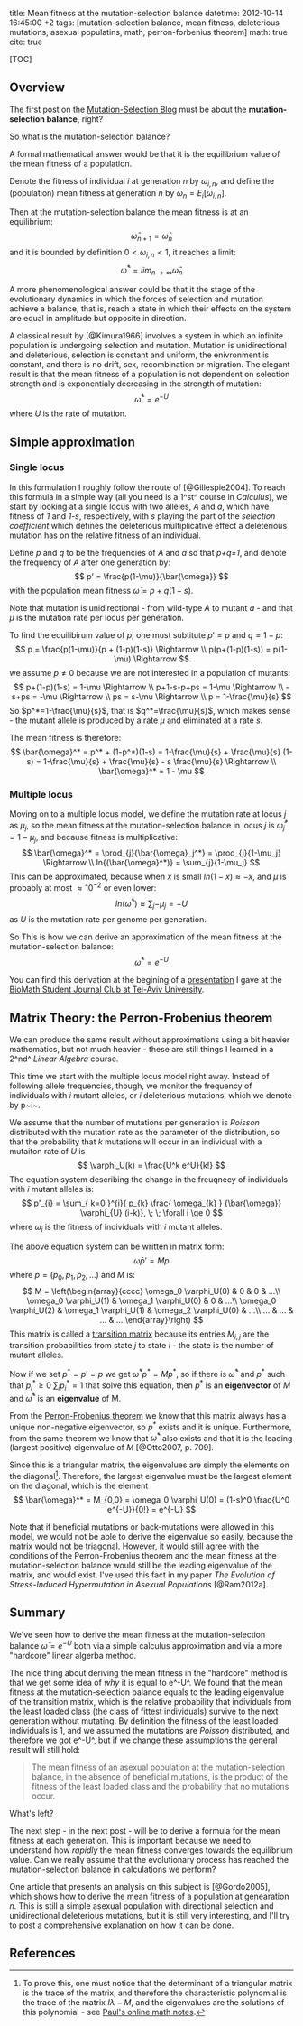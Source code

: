 title: Mean fitness at the mutation-selection balance
datetime: 2012-10-14 16:45:00 +2
tags: [mutation-selection balance, mean fitness, deleterious mutations, asexual populatins, math, perron-forbenius theorem]
math: true
cite: true

[TOC]

## Overview

The first post on the [Mutation-Selection Blog](http://blog.yoavram.com) must be about the **mutation-selection balance**, right? 

So what is the mutation-selection balance?

A formal mathematical answer would be that it is the equilibrium value of 
the mean fitness of a population.

Denote the fitness of individual *i* at generation *n* by $\omega_{i,n}$, 
and define the (population) mean fitness at generation *n* by $\bar{\omega}_n = E_i[\omega_{i,n}]$. 

Then at the mutation-selection balance the mean fitness is at an equilibrium:
$$
\bar{\omega}_{n+1} = \bar{\omega}_n
$$
and it is bounded by definition $0<\omega_{i,n}<1$, it reaches a limit:
$$
\bar{\omega}^* = lim_{n \to \infty} \bar{\omega}_n
$$

A more phenomenological answer could be that it the stage of the evolutionary dynamics in which the forces of selection and mutation achieve a balance, that is, 
reach a state in which their effects on the system are equal in amplitude but opposite in direction. 

A classical result by [@Kimura1966] involves a system in which an infinite population is undergoing selection and mutation.
Mutation is unidirectional and deleterious, selection is constant and uniform, the enivronment is constant, and there is no drift, sex, recombination or migration.
The elegant result is that the mean fitness of a population is not dependent on selection strength and is exponentialy decreasing in the strength of mutation:
$$
\bar{\omega}^* = e^{-U}
$$
where *U* is the rate of mutation.

## Simple approximation 

### Single locus

In this formulation I roughly follow the route of [@Gillespie2004].
To reach this formula in a simple way (all you need 
is a 1^st^ course in *Calculus*), we start by looking at a single locus with 
two alleles, *A* and *a*, which have fitness of *1* and *1-s*, respectively, 
with *s* playing the part of the *selection coefficient* which defines the deleterious multiplicative effect a deleterious mutation has on the relative fitness of an individual.

Define *p* and *q* to be the frequencies of *A* and *a* so that *p+q=1*, 
and denote the frequency of *A* after one generation by:
$$
p' = \frac{p(1-\mu)}{\bar{\omega}}
$$
with the population mean fitness $\bar{\omega} = p + q(1-s)$.

Note that mutation is unidirectional - from wild-type *A* to mutant *a* - and that $\mu$ is the mutation rate per locus per generation.

To find the equilibirum value of *p*, one must subtitute $p'=p$ and $q=1-p$:
$$
p = \frac{p(1-\mu)}{p + (1-p)(1-s)} \Rightarrow \\
p(p+(1-p)(1-s)) = p(1-\mu) \Rightarrow
$$
we assume $p\ne 0$ because we are not interested in a population of mutants:
$$
p+(1-p)(1-s) = 1-\mu \Rightarrow \\
p+1-s-p+ps = 1-\mu \Rightarrow \\
-s+ps = -\mu \Rightarrow \\ 
ps = s-\mu \Rightarrow \\
p = 1-\frac{\mu}{s} 
$$
So $p^*=1-\frac{\mu}{s}$, that is $q^*=\frac{\mu}{s}$, which makes sense - 
the mutant allele is produced by a rate $\mu$ and eliminated at a rate $s$.

The mean fitness is therefore:
$$
\bar{\omega}^* = p^* + (1-p^*)(1-s) = 1-\frac{\mu}{s} + \frac{\mu}{s} (1-s) =
1-\frac{\mu}{s} + \frac{\mu}{s} - s \frac{\mu}{s} \Rightarrow \\
\bar{\omega}^* = 1 - \mu 
$$

### Multiple locus

Moving on to a multiple locus model, we define the mutation rate at locus *j* as $\mu_j$, 
so the mean fitness at the mutation-selection balance in locus *j* is $\bar{\omega}^*_j = 1 - \mu_j$,
and because fitness is multiplicative:
$$
\bar{\omega}^* = \prod_{j}{\bar{\omega}_j^*} = \prod_{j}{1-\mu_j} \Rightarrow \\
ln{(\bar{\omega}^*)} = \sum_{j}{1-\mu_j} 
$$
This can be approximated, because when $x$ is small $ln{(1-x)}\approx -x$, 
and $\mu$ is probably at most $\approx 10^{-2}$ or even lower:
$$
ln{(\bar{\omega}^*)}  \approx \sum_{j}{-\mu_j} = -U
$$
as *U* is the mutation rate per genome per generation.

So This is how we can derive an approximation of the mean fitness at the mutation-selection balance:
$$
\bar{\omega}^* = e^{-U}
$$

You can find this derivation at the begining of a [presentation](http://dx.doi.org/10.6084/m9.figshare.95940)
I gave at the [BioMath Student Journal Club at Tel-Aviv University](http://biomathsjctau.wordpress.com).

## Matrix Theory: the Perron-Frobenius theorem

We can produce the same result without approximations using a bit heavier mathematics, but not much heavier - 
these are still things I learned in a 2^nd^ *Linear Algebra* course.

This time we start with the multiple locus model right away. 
Instead of following allele frequencies, though, we monitor the frequency of individuals with *i* mutant alleles,
or *i* deleterious mutations, which we denote by p~i~.

We assume that the number of mutations per generation is *Poisson* distributed with the mutation rate as the parameter of the distribution, 
so that the probability that *k* mutations will occur in an individual with a mutaiton rate of *U* is 
$$
\varphi_U(k) = \frac{U^k e^U}{k!}
$$
The equation system describing the change in the freuqnecy of individuals with *i* mutant alleles is:
$$
p'_{i} = \sum_{ k=0 }^{i}{ p_{k} \frac{ \omega_{k} } {\bar{\omega}} \varphi_{U} (i-k)}, \; \; \forall i \ge 0
$$
where $\omega_i$ is the fitness of individuals with *i* mutant alleles.

The above equation system can be written in matrix form:
$$
\bar{\omega}p' = Mp
$$
where $p=(p_0,p_1,p_2,...)$ and *M* is:
$$
M = \left(\begin{array}{cccc}
\omega_0 \varphi_U(0)   & 0            	      		& 0         	       		&  ...\\
\omega_0 \varphi_U(1)   & \omega_1 \varphi_U(0)   	& 0      	          		&  ...\\
\omega_0 \varphi_U(2)   & \omega_1 \varphi_U(1)   	& \omega_2 \varphi_U(0)	    &  ...\\ 
...   		   			& ...          		  		& ...		                &  ...
\end{array}\right)
$$
This matrix is called a [transition matrix](http://en.wikipedia.org/wiki/Stochastic_matrix) 
because its entries $M_{i,j}$ are the transition probabilities from state *j* to state *i* - the state is the number of mutant alleles.

Now if we set $p^*=p'=p$ we get $\bar{\omega}^*p^*=Mp^*$, so if there is $\bar{\omega}^*$ and $p^*$ such that $p^*_i \ge 0 \; \sum_{i}{p^*_i}=1$
that solve this equation, then $p^*$ is an **eigenvector** of *M* and $\bar{\omega}^*$ is an **eigenvalue** of M.

From the [Perron-Frobenius theorem](http://en.wikipedia.org/wiki/Perron%E2%80%93Frobenius_theorem) 
we know that this matrix always has a unique non-negative eigenvector, so $p^*$ exists and it is unique. 
Furthermore, from the same theorem we know that $\bar{\omega}^*$ also exists and that it
is the leading (largest positive) eigenvalue of *M* [@Otto2007, p. 709].

Since this is a triangular matrix, the eigenvalues are simply the elements on the diagonal[^diagonal].
Therefore, the largest eigenvalue must be the largest element on the diagonal, which is the element 
$$
\bar{\omega}^* = M_{0,0} = 
\omega_0 \varphi_U(0) = (1-s)^0 \frac{U^0 e^{-U}}{0!} = 
e^{-U}
$$

Note that if beneficial mutations or back-mutations were allowed in this model, we would not be able to derive the eigenvalue so easily, 
because the matrix would not be triagonal. However, it would still agree with the conditions of the Perron-Frobenius theorem and the mean fitness 
at the mutation-selection balance would still be the leading eigenvalue of the matrix, and would exist. I've used this fact in my paper 
*The Evolution of Stress-Induced Hypermutation in Asexual Populations* [@Ram2012a].

## Summary

We've seen how to derive the mean fitness at the mutation-selection balance $\bar{\omega} = e^{-U}$ 
both via a simple calculus approximation and via a more "hardcore" linear algerba method.

The nice thing about deriving the mean fitness in the "hardcore" method is that we get some idea of *why* it is equal to e^-U^.
We found that the mean fitness at the mutation-selection balance equals to the leading eigenvalue of the transition matrix,
which is the relative probability that individuals from the least loaded class (the class of fittest individuals) survive to the next generation without mutating.
By definition the fitness of the least loaded individuals is 1, and we assumed the mutations are *Poisson* distributed, 
and therefore we got e^-U^, but if we change these assumptions the general result will still hold:

> The mean fitness of an asexual population at the mutation-selection balance, in the absence of beneficial mutations,
> is the product of the fitness of the least loaded class and the probability that no mutations occur.

What's left?

The next step - in the next post - will be to derive a formula for the mean fitness at each generation.
This is important because we need to understand how *rapidly* the mean fitness converges towards the equilibrium value.
Can we really assume that the evolutionary process has reached the mutation-selection balance in calculations we perform?

One article that presents an analysis on this subject is [@Gordo2005], which shows how to derive the mean fitness of a population at genearation *n*.
This is still a simple asexual population with directional selection and unidirectional deleterious mutations, 
but it is still very interesting, and I'll try to post a comprehensive explanation on how it can be done.

## References

[^diagonal]: To prove this, 
one must notice that the determinant of a triangular matrix is the trace of the matrix, 
and therefore the characteristic polynomial is the trace of the matrix $I\lambda - M$, 
and the eigenvalues are the solutions of this polynomial - 
see [Paul's online math notes](http://tutorial.math.lamar.edu/Classes/LinAlg/EVals_Evects.aspx#EV_EvalEvec_Thm1).
